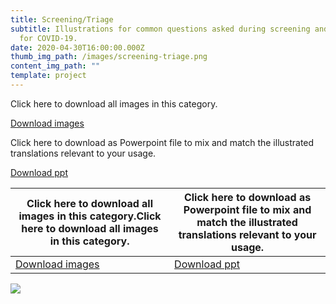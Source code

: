 ```yaml
---
title: Screening/Triage
subtitle: Illustrations for common questions asked during screening and triage
  for COVID-19.
date: 2020-04-30T16:00:00.000Z
thumb_img_path: /images/screening-triage.png
content_img_path: ""
template: project
---
```

Click here to download all images in this category.

<a class="button" href="https://google.com">Download images</a>

Click here to download as Powerpoint file to mix and match the illustrated translations relevant to your usage.

<a class="button" href="https://google.com">Download ppt</a>

<table><thead><tr><th>Click here to download all images in this category.Click here to download all images in this category.</th><th>Click here to download as Powerpoint file to mix and match the illustrated translations relevant to your usage.</th></tr></thead><tbody><tr><td><a class="button" href="https://google.com">Download images</a></td><td><a class="button" href="https://google.com">Download ppt</a></td></tr></tbody></table>

![](/images/screening-triage.png)